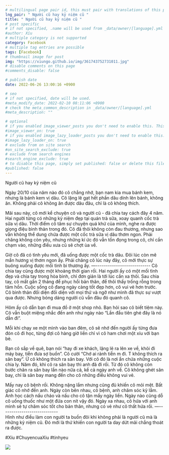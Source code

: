 ```yaml
---
# multilingual page pair id, this must pair with translations of this page. (This name must be unique)
lng_pair: " Người cũ hay kỷ niệm cũ "
title: " Người cũ hay kỷ niệm cũ "
# post specific
# if not specified, .name will be used from _data/owner/[language].yml
#author: Xíu
# multiple category is not supported
category: Facebook
# multiple tag entries are possible
tags: [Facebook]
# thumbnail image for post
img: "https://xiungo.github.io/img/361743752731011.jpg"
# disable comments on this page
#comments_disable: false

# publish date
date: 2022-06-26 13:00:16 +0900

# seo
# if not specified, date will be used.
#meta_modify_date: 2022-02-10 08:11:06 +0900
# check the meta_common_description in _data/owner/[language].yml
#meta_description: ""

# optional
# if you enabled image_viewer_posts you don't need to enable this. This is only if image_viewer_posts = false
#image_viewer_on: true
# if you enabled image_lazy_loader_posts you don't need to enable this. This is only if image_lazy_loader_posts = false
#image_lazy_loader_on: true
# exclude from on site search
#on_site_search_exclude: true
# exclude from search engines
#search_engine_exclude: true
# to disable this page, simply set published: false or delete this file
#published: false
---
```


<!-- outline-start -->

Người cũ hay kỷ niệm cũ

Ngày 20/10 của năm nào đó cô chẳng nhớ, bạn nam kia mua bánh kem, nhưng là bánh kem vị dâu. Cô lặng lẽ gạt hết phần dâu dính lên bánh, không ăn. Không phải cô không ăn được dâu đâu, chỉ là cô không thích.

Mãi sau này, cô mới kể chuyện cô và người cũ - đã chia tay cách đây 4 năm. Hai người từng có những kỷ niệm đẹp tại quán trà sữa, xoay quanh cốc trà sữa vị dâu. Thời điểm cô tâm sự chuyện quá khứ của mình, nghe ra được giọng điệu bình thản trong đó. Cô đã thôi không còn đau thương, nhưng sao vẫn không thể dung chứa được một cốc trà sữa vị dâu thơm ngon. Phải chăng không còn yêu, nhưng những kí ức đó vẫn tồn đọng trong cô, chỉ cần chạm vào, những điều xưa cũ sẽ chợt ùa về.

Giờ cô đã có tình yêu mới, đã uống được một cốc trà dâu. Đôi lúc còn mê mẩn hương vị thơm ngon ấy. Phải chăng cô lúc này đây, cô mới thực sự buông xuống được mối tình bi thương ấy.
—-\-\-\-\-\-\-\-\-\-\-\-\-\-\-\-\-\-\-\-\-\-\-\-\-\-\-
Cô chia tay cũng được một khoảng thời gian rồi. Hai người ấy có một mối tình đẹp và chia tay trong hòa bình, chỉ đơn giản là tới lúc cần xa thôi. Sau chia tay, cô mất gần 2 tháng để phục hồi bản thân, để thôi thấy trống rỗng trong tâm hồn. Cuộc sống cô đang ngày càng tốt đẹp hơn, cô vui vẻ hơn trước. Cô bình thản đối diện đối diện với mọi thứ và ngỡ như mình đã thực sự vượt qua được. Nhưng bóng dáng người cũ vẫn đâu đó quanh cô.

Hôm ấy cô dẫn bạn đi mua đồ ở một shop nhỏ. Bạn hỏi sao cô biết tiệm này. Cô vẫn buột miệng nhắc đến anh như ngày nào “Lần đầu tiên ghé đây là nó dẫn đi”.

Mỗi khi chạy xe một mình vào ban đêm, cô sẽ nhớ đến người ấy từng đưa đón cô đi học, từng đợi cô hàng giờ liền chỉ vì cô ham chơi một xíu với bạn bè.

Bạn cô sắp về quê, bạn nói “hay đi xe khách, lặng lẽ ra lên xe về, khỏi đi máy bay, tiễn đưa sợ buồn”. Cô cười “Chớ ai rảnh tiễn m đi. T không thích ra sân bay”. Ừ cô không thích ra sân bay. Với cô đó là nơi ẩn chứa những cuộc chia ly. Năm đó, khi cô ra sân bay thì anh đã đi rồi. Từ đó cô không còn bước chân ra sân bay lần nào nữa cả, kể cả ngày anh về. Cô không ghét sân bay, chỉ là sân bay mang đến cho cô những điều không vui vẻ.

Mấy nay cô bệnh rồi. Không nặng lắm nhưng cũng đủ khiến cô mỏi mệt. Bất giác cô nhớ đến anh. Ngày còn bên nhau, cô bệnh, anh chăm sóc kỹ lắm. Anh học cách nấu cháo và nấu cho cô tận mấy ngày liền. Ngày nào cũng dỗ cô uống thuốc như một đứa con nít vậy đó. Ngày xa nhau, cô hứa với anh mình sẽ tự chăm sóc tốt cho bản thân, nhưng có vẻ như cô thất hứa rồi.
—-\-\-\-\-\-\-\-\-\-\-\-\-\-\-\-\-\-\-\-\-\-\-\-\-\-\-\-\
Hình như điều làm con người ta buồn đôi khi không phải là người cũ mà là những kỷ niệm cũ. Đó mới là thứ khiến con người ta day dứt mãi chẳng thoát ra được.

#Xíu
#ChuyencuaXiu
#tinhyeu

<!-- outline-end -->

<img src= "https://xiungo.github.io/img/361743752731011.jpg">